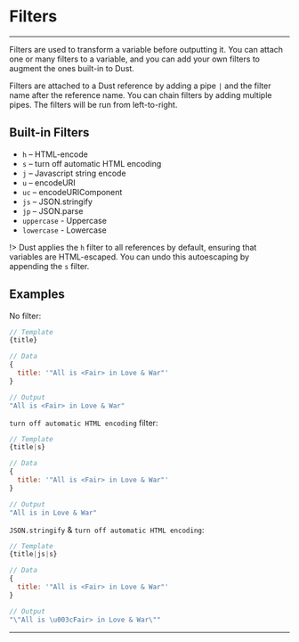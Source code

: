 # Filters

---

Filters are used to transform a variable before outputting it. You can attach one or many filters to a variable, and you can add your own filters to augment the ones built-in to Dust.

Filters are attached to a Dust reference by adding a pipe `|` and the filter name after the reference name. You can chain filters by adding multiple pipes. The filters will be run from left-to-right.

## Built-in Filters

* `h` – HTML-encode
* `s` – turn off automatic HTML encoding
* `j` – Javascript string encode
* `u` – encodeURI
* `uc` – encodeURIComponent
* `js` – JSON.stringify
* `jp` – JSON.parse
* `uppercase` - Uppercase
* `lowercase` - Lowercase

!> Dust applies the `h` filter to all references by default, ensuring that variables are HTML-escaped. You can undo this autoescaping by appending the `s` filter.

## Examples

No filter:

```js
// Template
{title}

// Data
{
  title: '"All is <Fair> in Love & War"'
}

// Output
"All is <Fair> in Love & War"
```

`turn off automatic HTML encoding` filter:

```js
// Template
{title|s}

// Data
{
  title: '"All is <Fair> in Love & War"'
}

// Output
"All is in Love & War"
```

`JSON.stringify` & `turn off automatic HTML encoding`:

```js
// Template
{title|js|s}

// Data
{
  title: '"All is <Fair> in Love & War"'
}

// Output
"\"All is \u003cFair> in Love & War\""
```

---